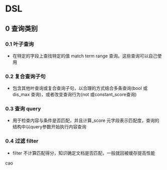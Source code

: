 # DSL

## 0 查询类别

### 0.1 叶子查询  

- 在特定的字段上查找特定的值 match term range 查询。这些查询可以自己使用

### 0.2 复合查询子句

- 包含其他叶查询或复合查询子句，以合理的方式结合多条查询(bool 或 dis_max 查询)，或者改变查询行为(not 或constant_score查询)

### 0.3 查询 query

- 用于检查内容与条件是否匹配，并且计算_score 元字段表示匹配度，查询的结构中以query参数开始执行内容查询

### 0.4 过滤 filter

- filter 不计算匹配得分，知识确定文档是否匹配，一般就回被缓存提高性能



cao
